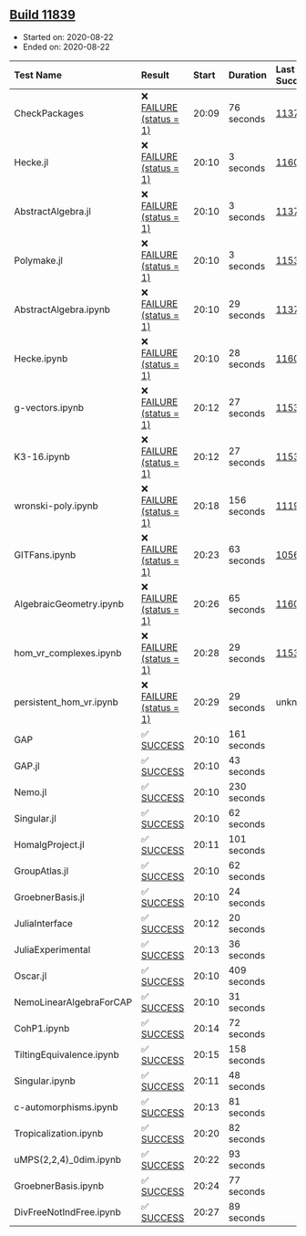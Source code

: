 ## [Build 11839](https://oscarci.mathematik.uni-kl.de/job/oscar/11839/)

* Started on: 2020-08-22
* Ended on: 2020-08-22

| Test Name    | Result | Start | Duration | Last Success | First Failure |
|:-------------|:-------|:------|:---------|:-------------|:--------------|
| CheckPackages | ❌ [FAILURE (status = 1)](https://oscarci.mathematik.uni-kl.de/job/oscar/11839/artifact/logs/build-11839/CheckPackages.log) | 20:09 | 76 seconds | [11376](https://oscarci.mathematik.uni-kl.de/job/oscar/11376/) | [11377](https://oscarci.mathematik.uni-kl.de/job/oscar/11377/) |
| Hecke.jl | ❌ [FAILURE (status = 1)](https://oscarci.mathematik.uni-kl.de/job/oscar/11839/artifact/logs/build-11839/Hecke.jl.log) | 20:10 | 3 seconds | [11602](https://oscarci.mathematik.uni-kl.de/job/oscar/11602/) | [11603](https://oscarci.mathematik.uni-kl.de/job/oscar/11603/) |
| AbstractAlgebra.jl | ❌ [FAILURE (status = 1)](https://oscarci.mathematik.uni-kl.de/job/oscar/11839/artifact/logs/build-11839/AbstractAlgebra.jl.log) | 20:10 | 3 seconds | [11376](https://oscarci.mathematik.uni-kl.de/job/oscar/11376/) | [11377](https://oscarci.mathematik.uni-kl.de/job/oscar/11377/) |
| Polymake.jl | ❌ [FAILURE (status = 1)](https://oscarci.mathematik.uni-kl.de/job/oscar/11839/artifact/logs/build-11839/Polymake.jl.log) | 20:10 | 3 seconds | [11532](https://oscarci.mathematik.uni-kl.de/job/oscar/11532/) | [11533](https://oscarci.mathematik.uni-kl.de/job/oscar/11533/) |
| AbstractAlgebra.ipynb | ❌ [FAILURE (status = 1)](https://oscarci.mathematik.uni-kl.de/job/oscar/11839/artifact/logs/build-11839/AbstractAlgebra.ipynb.log) | 20:10 | 29 seconds | [11376](https://oscarci.mathematik.uni-kl.de/job/oscar/11376/) | [11377](https://oscarci.mathematik.uni-kl.de/job/oscar/11377/) |
| Hecke.ipynb | ❌ [FAILURE (status = 1)](https://oscarci.mathematik.uni-kl.de/job/oscar/11839/artifact/logs/build-11839/Hecke.ipynb.log) | 20:10 | 28 seconds | [11602](https://oscarci.mathematik.uni-kl.de/job/oscar/11602/) | [11603](https://oscarci.mathematik.uni-kl.de/job/oscar/11603/) |
| g-vectors.ipynb | ❌ [FAILURE (status = 1)](https://oscarci.mathematik.uni-kl.de/job/oscar/11839/artifact/logs/build-11839/g-vectors.ipynb.log) | 20:12 | 27 seconds | [11532](https://oscarci.mathematik.uni-kl.de/job/oscar/11532/) | [11533](https://oscarci.mathematik.uni-kl.de/job/oscar/11533/) |
| K3-16.ipynb | ❌ [FAILURE (status = 1)](https://oscarci.mathematik.uni-kl.de/job/oscar/11839/artifact/logs/build-11839/K3-16.ipynb.log) | 20:12 | 27 seconds | [11532](https://oscarci.mathematik.uni-kl.de/job/oscar/11532/) | [11533](https://oscarci.mathematik.uni-kl.de/job/oscar/11533/) |
| wronski-poly.ipynb | ❌ [FAILURE (status = 1)](https://oscarci.mathematik.uni-kl.de/job/oscar/11839/artifact/logs/build-11839/wronski-poly.ipynb.log) | 20:18 | 156 seconds | [11192](https://oscarci.mathematik.uni-kl.de/job/oscar/11192/) | [11193](https://oscarci.mathematik.uni-kl.de/job/oscar/11193/) |
| GITFans.ipynb | ❌ [FAILURE (status = 1)](https://oscarci.mathematik.uni-kl.de/job/oscar/11839/artifact/logs/build-11839/GITFans.ipynb.log) | 20:23 | 63 seconds | [10566](https://oscarci.mathematik.uni-kl.de/job/oscar/10566/) | [10567](https://oscarci.mathematik.uni-kl.de/job/oscar/10567/) |
| AlgebraicGeometry.ipynb | ❌ [FAILURE (status = 1)](https://oscarci.mathematik.uni-kl.de/job/oscar/11839/artifact/logs/build-11839/AlgebraicGeometry.ipynb.log) | 20:26 | 65 seconds | [11602](https://oscarci.mathematik.uni-kl.de/job/oscar/11602/) | [11603](https://oscarci.mathematik.uni-kl.de/job/oscar/11603/) |
| hom_vr_complexes.ipynb | ❌ [FAILURE (status = 1)](https://oscarci.mathematik.uni-kl.de/job/oscar/11839/artifact/logs/build-11839/hom_vr_complexes.ipynb.log) | 20:28 | 29 seconds | [11532](https://oscarci.mathematik.uni-kl.de/job/oscar/11532/) | [11533](https://oscarci.mathematik.uni-kl.de/job/oscar/11533/) |
| persistent_hom_vr.ipynb | ❌ [FAILURE (status = 1)](https://oscarci.mathematik.uni-kl.de/job/oscar/11839/artifact/logs/build-11839/persistent_hom_vr.ipynb.log) | 20:29 | 29 seconds | unknown | unknown |
| GAP | ✅ [SUCCESS](https://oscarci.mathematik.uni-kl.de/job/oscar/11839/artifact/logs/build-11839/GAP.log) | 20:10 | 161 seconds |  |  |
| GAP.jl | ✅ [SUCCESS](https://oscarci.mathematik.uni-kl.de/job/oscar/11839/artifact/logs/build-11839/GAP.jl.log) | 20:10 | 43 seconds |  |  |
| Nemo.jl | ✅ [SUCCESS](https://oscarci.mathematik.uni-kl.de/job/oscar/11839/artifact/logs/build-11839/Nemo.jl.log) | 20:10 | 230 seconds |  |  |
| Singular.jl | ✅ [SUCCESS](https://oscarci.mathematik.uni-kl.de/job/oscar/11839/artifact/logs/build-11839/Singular.jl.log) | 20:10 | 62 seconds |  |  |
| HomalgProject.jl | ✅ [SUCCESS](https://oscarci.mathematik.uni-kl.de/job/oscar/11839/artifact/logs/build-11839/HomalgProject.jl.log) | 20:11 | 101 seconds |  |  |
| GroupAtlas.jl | ✅ [SUCCESS](https://oscarci.mathematik.uni-kl.de/job/oscar/11839/artifact/logs/build-11839/GroupAtlas.jl.log) | 20:10 | 62 seconds |  |  |
| GroebnerBasis.jl | ✅ [SUCCESS](https://oscarci.mathematik.uni-kl.de/job/oscar/11839/artifact/logs/build-11839/GroebnerBasis.jl.log) | 20:10 | 24 seconds |  |  |
| JuliaInterface | ✅ [SUCCESS](https://oscarci.mathematik.uni-kl.de/job/oscar/11839/artifact/logs/build-11839/JuliaInterface.log) | 20:12 | 20 seconds |  |  |
| JuliaExperimental | ✅ [SUCCESS](https://oscarci.mathematik.uni-kl.de/job/oscar/11839/artifact/logs/build-11839/JuliaExperimental.log) | 20:13 | 36 seconds |  |  |
| Oscar.jl | ✅ [SUCCESS](https://oscarci.mathematik.uni-kl.de/job/oscar/11839/artifact/logs/build-11839/Oscar.jl.log) | 20:10 | 409 seconds |  |  |
| NemoLinearAlgebraForCAP | ✅ [SUCCESS](https://oscarci.mathematik.uni-kl.de/job/oscar/11839/artifact/logs/build-11839/NemoLinearAlgebraForCAP.log) | 20:10 | 31 seconds |  |  |
| CohP1.ipynb | ✅ [SUCCESS](https://oscarci.mathematik.uni-kl.de/job/oscar/11839/artifact/logs/build-11839/CohP1.ipynb.log) | 20:14 | 72 seconds |  |  |
| TiltingEquivalence.ipynb | ✅ [SUCCESS](https://oscarci.mathematik.uni-kl.de/job/oscar/11839/artifact/logs/build-11839/TiltingEquivalence.ipynb.log) | 20:15 | 158 seconds |  |  |
| Singular.ipynb | ✅ [SUCCESS](https://oscarci.mathematik.uni-kl.de/job/oscar/11839/artifact/logs/build-11839/Singular.ipynb.log) | 20:11 | 48 seconds |  |  |
| c-automorphisms.ipynb | ✅ [SUCCESS](https://oscarci.mathematik.uni-kl.de/job/oscar/11839/artifact/logs/build-11839/c-automorphisms.ipynb.log) | 20:13 | 81 seconds |  |  |
| Tropicalization.ipynb | ✅ [SUCCESS](https://oscarci.mathematik.uni-kl.de/job/oscar/11839/artifact/logs/build-11839/Tropicalization.ipynb.log) | 20:20 | 82 seconds |  |  |
| uMPS(2,2,4)_0dim.ipynb | ✅ [SUCCESS](https://oscarci.mathematik.uni-kl.de/job/oscar/11839/artifact/logs/build-11839/uMPS-2-2-4-_0dim.ipynb.log) | 20:22 | 93 seconds |  |  |
| GroebnerBasis.ipynb | ✅ [SUCCESS](https://oscarci.mathematik.uni-kl.de/job/oscar/11839/artifact/logs/build-11839/GroebnerBasis.ipynb.log) | 20:24 | 77 seconds |  |  |
| DivFreeNotIndFree.ipynb | ✅ [SUCCESS](https://oscarci.mathematik.uni-kl.de/job/oscar/11839/artifact/logs/build-11839/DivFreeNotIndFree.ipynb.log) | 20:27 | 89 seconds |  |  |
